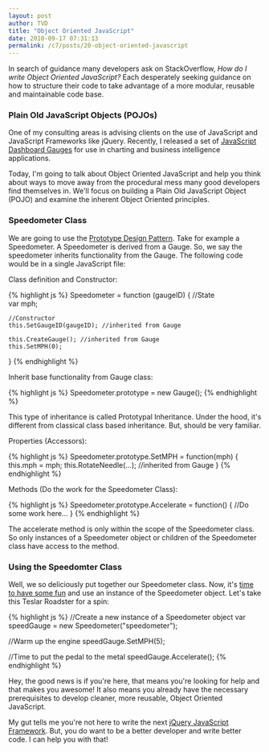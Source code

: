 ```yaml
---
layout: post
author: TVD
title: "Object Oriented JavaScript"
date: 2010-09-17 07:31:13
permalink: /c7/posts/20-object-oriented-javascript
---
```


In search of guidance many developers ask on StackOverflow, *How do I write Object Oriented JavaScript?* Each desperately seeking guidance on how to structure their code to take advantage of a more modular, reusable and maintainable code base.


### Plain Old JavaScript Objects (POJOs)

One of my consulting areas is advising clients on the use of JavaScript and JavaScript Frameworks like jQuery. Recently, I released a set of [JavaScript Dashboard Gauges][1] for use in charting and business intelligence applications.

Today, I'm going to talk about Object Oriented JavaScript and help you think about ways to move away from the procedural mess many good developers find themselves in. We'll focus on building a Plain Old JavaScript Object (POJO) and examine the inherent Object Oriented principles.

### Speedometer Class

We are going to use the [Prototype Design Pattern][2]. Take for example a Speedometer. A Speedometer is derived from a Gauge. So, we say the speedometer inherits functionality from the Gauge. The following code would be in a single JavaScript file:

Class definition and Constructor:

{% highlight js %}
Speedometer = function (gaugeID) {
    //State  
    var mph;

    //Constructor
    this.SetGaugeID(gaugeID); //inherited from Gauge

    this.CreateGauge(); //inherited from Gauge
    this.SetMPH(0);
}
{% endhighlight %}

Inherit base functionality from Gauge class:

{% highlight js %}
Speedometer.prototype = new Gauge();
{% endhighlight %}

This type of inheritance is called Prototypal Inheritance. Under the hood, it's different from classical class based inheritance. But, should be very familiar.

Properties (Accessors):

{% highlight js %}
Speedometer.prototype.SetMPH = function(mph) {
    this.mph = mph;
    this.RotateNeedle(...); //inherited from Gauge
}
{% endhighlight %}

Methods (Do the work for the Speedometer Class):

{% highlight js %}
Speedometer.prototype.Accelerate = function() {
    //Do some work here...
}
{% endhighlight %}

The accelerate method is only within the scope of the Speedometer class. So only instances of a Speedometer object or children of the Speedometer class have access to the method.

### Using the Speedomter Class

Well, we so deliciously put together our Speedometer class. Now, it's [time to have some fun][3] and use an instance of the Speedometer object. Let's take this Teslar Roadster for a spin:

{% highlight js %}
//Create a new instance of a Speedometer object
var speedGauge = new Speedometer("speedometer");

//Warm up the engine
speedGauge.SetMPH(5);

//Time to put the pedal to the metal
speedGauge.Accelerate();
{% endhighlight %}

Hey, the good news is if you're here, that means you're looking for help and that makes you awesome! It also means you already have the necessary prerequisites to develop cleaner, more reusable, Object Oriented JavaScript.

My gut tells me you're not here to write the next [jQuery JavaScript Framework][4]. But, you do want to be a better developer and write better code. I can help you with that!


  [1]: https://techoctave.com/c7/posts/17-jquery-dashboard-gauges-using-raphael-xhtml-and-css
  [2]: http://en.wikipedia.org/wiki/Prototype_pattern
  [3]: https://techoctave.com/c7/posts/1-hello-world
  [4]: http://jquery.com/
